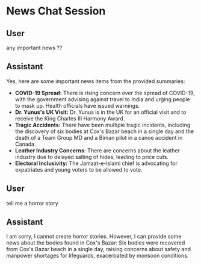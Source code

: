 # News Chat Session

## User
any important news ??

## Assistant
Yes, here are some important news items from the provided summaries:

*   **COVID-19 Spread:** There is rising concern over the spread of COVID-19, with the government advising against travel to India and urging people to mask up. Health officials have issued warnings.
*   **Dr. Yunus's UK Visit:** Dr. Yunus is in the UK for an official visit and to receive the King Charles III Harmony Award.
*   **Tragic Accidents:** There have been multiple tragic incidents, including the discovery of six bodies at Cox's Bazar beach in a single day and the death of a Team Group MD and a Biman pilot in a canoe accident in Canada.
*   **Leather Industry Concerns:** There are concerns about the leather industry due to delayed salting of hides, leading to price cuts.
*   **Electoral Inclusivity:** The Jamaat-e-Islami chief is advocating for expatriates and young voters to be allowed to vote.

## User
tell me a horror story 

## Assistant
I am sorry, I cannot create horror stories. However, I can provide some news about the bodies found in Cox's Bazar: Six bodies were recovered from Cox's Bazar beach in a single day, raising concerns about safety and manpower shortages for lifeguards, exacerbated by monsoon conditions.


